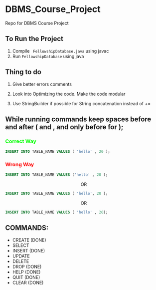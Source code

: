 # DBMS_Course_Project

Repo for DBMS Course Project

## To Run the Project

1. Compile ` FellowshipDatabase.java` using javac
2. Run `FellowshipDatabase` using java

## Thing to do

1. Give better errors comments

2. Look into Optimizing the code. Make the code modular

3. Use StringBuilder if possible for String concatenation instead of +=

## While running commands keep spaces before and after ( and , and only before for );

<h3 style="color:#00ff00">Correct Way</h3>
 
```sql
INSERT INTO TABLE_NAME VALUES ( 'hello' , 20 );
```
<h3 style="color:#ff0000">Wrong Way</h3>

```sql
INSERT INTO TABLE_NAME VALUES ('hello' , 20 );
```

<p style="text-align:center">OR</p>

```sql
INSERT INTO TABLE_NAME VALUES ( 'hello', 20 );
```

<p style="text-align:center">OR</p>

```sql
INSERT INTO TABLE_NAME VALUES ( 'hello' , 20);
```

## COMMANDS:

<ul>
<li>
CREATE (DONE)
</li>
<li>
SELECT
</li>
<li>
INSERT (DONE)
</li>
<li>
UPDATE
</li>
<li>
DELETE
</li>
<li>
DROP (DONE)
</li>
<li>
HELP (DONE)
</li>
<li>
QUIT (DONE)
</li>
<li>
CLEAR (DONE)
</li>
</ul>
